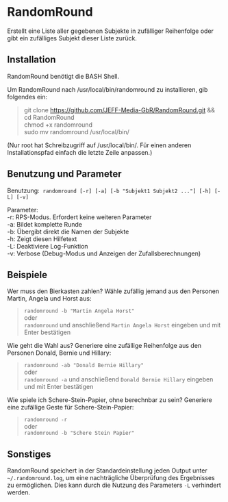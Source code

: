 # RandomRound
Erstellt eine Liste aller gegebenen Subjekte in zufälliger Reihenfolge oder gibt ein zufälliges Subjekt dieser Liste zurück.

## Installation
RandomRound benötigt die BASH Shell.

Um RandomRound nach /usr/local/bin/randomround zu installieren, gib folgendes ein:

> git clone https://github.com/JEFF-Media-GbR/RandomRound.git && cd RandomRound  
> chmod +x randomround  
> sudo mv randomround /usr/local/bin/  

(Nur root hat Schreibzugriff auf /usr/local/bin/. Für einen anderen Installationspfad einfach die letzte Zeile anpassen.)

## Benutzung und Parameter
Benutzung:
  `randomround [-r] [-a] [-b "Subjekt1 Subjekt2 ..."] [-h] [-L] [-v]`  

Parameter:  
  -r: RPS-Modus. Erfordert keine weiteren Parameter  
  -a: Bildet komplette Runde  
  -b: Übergibt direkt die Namen der Subjekte  
  -h: Zeigt diesen Hilfetext  
  -L: Deaktiviere Log-Funktion  
  -v: Verbose (Debug-Modus und Anzeigen der Zufallsberechnungen)

## Beispiele
Wer muss den Bierkasten zahlen? Wähle zufällig jemand aus den Personen Martin, Angela und Horst aus:

> ```randomround -b "Martin Angela Horst"```  
> oder  
> ```randomround``` und anschließend ```Martin Angela Horst``` eingeben und mit Enter bestätigen

Wie geht die Wahl aus? Generiere eine zufällige Reihenfolge aus den Personen Donald, Bernie und Hillary:

> ```randomround -ab "Donald Bernie Hillary"```  
> oder  
> ```randomround -a``` und anschließend ```Donald Bernie Hillary``` eingeben und mit Enter bestätigen

Wie spiele ich Schere-Stein-Papier, ohne berechnbar zu sein? Generiere eine zufällige Geste für Schere-Stein-Papier:

> ```randomround -r```  
> oder  
> ```randomround -b "Schere Stein Papier"```

## Sonstiges
RandomRound speichert in der Standardeinstellung jeden Output unter `~/.randomround.log`, um eine nachträgliche Überprüfung des Ergebnisses zu ermöglichen. Dies kann durch die Nutzung des Parameters `-L` verhindert werden.
